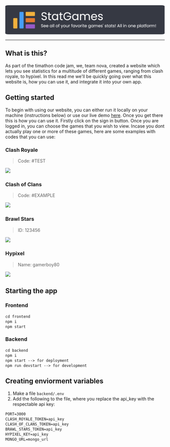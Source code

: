 <img src="branding/statgames long with slogan.png">

---

## What is this?
As part of the timathon code jam, we, team nova, created a website which lets you see statistics for a multitude of different games, ranging from clash royale, to hypixel. In this read me we'll be quickly going over what this website is, how you can use it, and integrate it into your own app. 

## Getting started
To begin with using our website, you can either run it locally on your machine (instructions below) or use our live demo [here](https://statgames.net/). Once you get there this is how you can use it. Firstly click on the sign in button. Once you are logged in, you can choose the games that you wish to view. Incase you dont actually play one or more of these games, here are some examples with codes that you can use:

### Clash Royale
> Code: #TEST
<img src="/imgs/clash_royale.jpg">

### Clash of Clans
> Code: #EXAMPLE
<img src="/imgs/clash_of_clans.jpg">

### Brawl Stars
> ID: 123456
<img src="/imgs/brawl_stars.jpg">

### Hypixel
> Name: gamerboy80
<img src="/imgs/hypixel.jpg">


## Starting the app
### Frontend
```
cd frontend
npm i
npm start
```
### Backend
```
cd backend
npm i
npm start --> for deployment
npm run devstart --> for development
```

## Creating enviorment variables
1. Make a file `backend/.env`
2. Add the following to the file, where you replace the api_key with the respectable api key:

```env
PORT=3000
CLASH_ROYALE_TOKEN=api_key
CLASH_OF_CLANS_TOKEN=api_key
BRAWL_STARS_TOKEN=api_key
HYPIXEL_KEY=api_key
MONGO_URL=mongo_url
```



